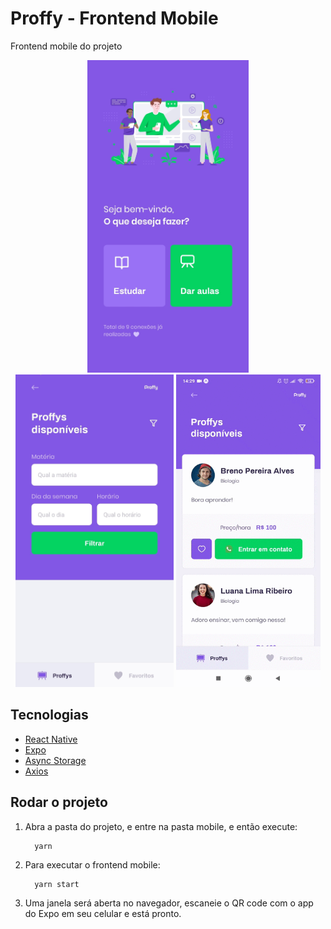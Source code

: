 <h1>Proffy - Frontend Mobile</h1>
<p>Frontend mobile do projeto</p>
<p align="center">
  <img src="https://github.com/GaibVargas/Proffy-NLW2/blob/master/images/background-mobile.jpg?raw=true" height="500" />
  <img src="https://github.com/GaibVargas/Proffy-NLW2/blob/master/images/filter-mobile.jpg?raw=true" height="500" />
  <img src="https://github.com/GaibVargas/Proffy-NLW2/blob/master/images/video-mobile.gif?raw=true" height="500" />
</p>

<h2>Tecnologias</h2>
<ul>
  <li><a href="https://reactnative.dev/">React Native</a></li>
  <li><a href="https://expo.io/">Expo</a></li>
  <li><a href="https://react-native-community.github.io/async-storage/docs/usage/">Async Storage</a></li>
  <li><a href="https://github.com/axios/axios">Axios</a></li>
</ul>

<h2>Rodar o projeto</h2>
<ol>
  <li>Abra a pasta do projeto, e entre na pasta mobile, e então execute:
  
  ```console
    yarn
  ```
  
  </li>
  <li>Para executar o frontend mobile:
  
  ```console
    yarn start
  ```
  
  </li>
  <li>Uma janela será aberta no navegador, escaneie o QR code com o app do Expo em seu celular e está pronto.</li>
</ol>

